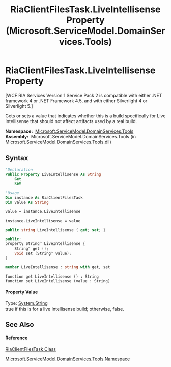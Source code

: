 ﻿---
title: RiaClientFilesTask.LiveIntellisense Property  (Microsoft.ServiceModel.DomainServices.Tools)
TOCTitle: LiveIntellisense Property
ms:assetid: P:Microsoft.ServiceModel.DomainServices.Tools.RiaClientFilesTask.LiveIntellisense
ms:mtpsurl: https://msdn.microsoft.com/en-us/library/microsoft.servicemodel.domainservices.tools.riaclientfilestask.liveintellisense(v=VS.91)
ms:contentKeyID: 32336256
ms.date: 01/27/2012
mtps_version: v=VS.91
f1_keywords:
- Microsoft.ServiceModel.DomainServices.Tools.RiaClientFilesTask.LiveIntellisense
- Microsoft.ServiceModel.DomainServices.Tools.RiaClientFilesTask.get_LiveIntellisense
- Microsoft.ServiceModel.DomainServices.Tools.RiaClientFilesTask.set_LiveIntellisense
dev_langs:
- CSharp
- JScript
- VB
- FSharp
- c++
api_location:
- microsoft.servicemodel.domainservices.tools.dll
api_name:
- Microsoft.ServiceModel.DomainServices.Tools.RiaClientFilesTask.get_LiveIntellisense
- Microsoft.ServiceModel.DomainServices.Tools.RiaClientFilesTask.LiveIntellisense
- Microsoft.ServiceModel.DomainServices.Tools.RiaClientFilesTask.set_LiveIntellisense
api_type:
- Managed
topic_type:
- apiref
- kbSyntax
product_family_name: VS
ROBOTS: INDEX,FOLLOW
---

# RiaClientFilesTask.LiveIntellisense Property

\[WCF RIA Services Version 1 Service Pack 2 is compatible with either .NET framework 4 or .NET Framework 4.5, and with either Silverlight 4 or Silverlight 5.\]

Gets or sets a value that indicates whether this is a build specifically for Live Intellisense that should not affect artifacts used by a real build.

**Namespace:**  [Microsoft.ServiceModel.DomainServices.Tools](gg153739\(v=vs.91\).md)  
**Assembly:**  Microsoft.ServiceModel.DomainServices.Tools (in Microsoft.ServiceModel.DomainServices.Tools.dll)

## Syntax

``` vb
'Declaration
Public Property LiveIntellisense As String
    Get
    Set
```

``` vb
'Usage
Dim instance As RiaClientFilesTask
Dim value As String

value = instance.LiveIntellisense

instance.LiveIntellisense = value
```

``` csharp
public string LiveIntellisense { get; set; }
```

``` c++
public:
property String^ LiveIntellisense {
    String^ get ();
    void set (String^ value);
}
```

``` fsharp
member LiveIntellisense : string with get, set
```

``` jscript
function get LiveIntellisense () : String
function set LiveIntellisense (value : String)
```

#### Property Value

Type: [System.String](https://msdn.microsoft.com/en-us/library/s1wwdcbf)  
true if this is for a live Intellisense build; otherwise, false.  

## See Also

#### Reference

[RiaClientFilesTask Class](gg153747\(v=vs.91\).md)

[Microsoft.ServiceModel.DomainServices.Tools Namespace](gg153739\(v=vs.91\).md)

